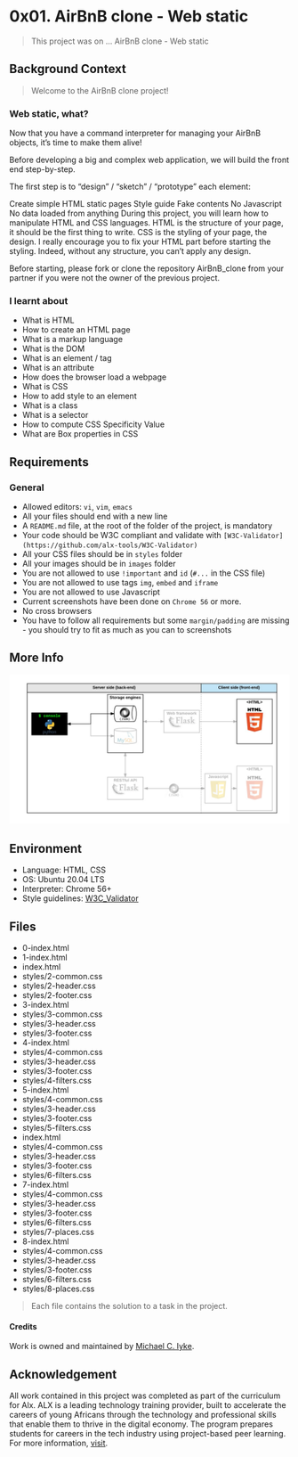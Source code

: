 # 0x01. AirBnB clone - Web static

> This project was on ...
AirBnB clone - Web static

## Background Context

> Welcome to the AirBnB clone project!

### Web static, what?

Now that you have a command interpreter for managing your AirBnB objects, it’s time to make them alive!

Before developing a big and complex web application, we will build the front end step-by-step.

The first step is to “design” / “sketch” / “prototype” each element:

Create simple HTML static pages
Style guide
Fake contents
No Javascript
No data loaded from anything
During this project, you will learn how to manipulate HTML and CSS languages. HTML is the structure of your page, it should be the first thing to write. CSS is the styling of your page, the design. I really encourage you to fix your HTML part before starting the styling. Indeed, without any structure, you can’t apply any design.

Before starting, please fork or clone the repository AirBnB_clone from your partner if you were not the owner of the previous project.

### I learnt about

- What is HTML
- How to create an HTML page
- What is a markup language
- What is the DOM
- What is an element / tag
- What is an attribute
- How does the browser load a webpage
- What is CSS
- How to add style to an element
- What is a class
- What is a selector
- How to compute CSS Specificity Value
- What are Box properties in CSS

## Requirements

### General

- Allowed editors: `vi`, `vim`, `emacs`
- All your files should end with a new line
- A `README.md` file, at the root of the folder of the project, is mandatory
- Your code should be W3C compliant and validate with `[W3C-Validator](https://github.com/alx-tools/W3C-Validator)`
- All your CSS files should be in `styles` folder
- All your images should be in `images` folder
- You are not allowed to use `!important` and `id` (`#...` in the CSS file)
- You are not allowed to use tags `img`, `embed` and `iframe`
- You are not allowed to use Javascript
- Current screenshots have been done on `Chrome 56` or more.
- No cross browsers
- You have to follow all requirements but some `margin/padding` are missing - you should try to fit as much as you can to screenshots

## More Info

![Screen shot](./images/hbnb_step1.png)

## Environment

- Language: HTML, CSS
- OS: Ubuntu 20.04 LTS
- Interpreter: Chrome 56+
- Style guidelines: [W3C_Validator](https://github.com/alx-tools/W3C-Validator)

## Files

- 0-index.html
- 1-index.html
- index.html
- styles/2-common.css
- styles/2-header.css
- styles/2-footer.css
- 3-index.html
- styles/3-common.css
- styles/3-header.css
- styles/3-footer.css
- 4-index.html
- styles/4-common.css
- styles/3-header.css
- styles/3-footer.css
- styles/4-filters.css
- 5-index.html
- styles/4-common.css
- styles/3-header.css
- styles/3-footer.css
- styles/5-filters.css
- index.html
- styles/4-common.css
- styles/3-header.css
- styles/3-footer.css
- styles/6-filters.css
- 7-index.html
- styles/4-common.css
- styles/3-header.css
- styles/3-footer.css
- styles/6-filters.css
- styles/7-places.css
- 8-index.html
- styles/4-common.css
- styles/3-header.css
- styles/3-footer.css
- styles/6-filters.css
- styles/8-places.css

> Each file contains the solution to a task in the project.

<!-- markdownlint-disable-next-line -->
#### Credits

Work is owned and maintained by [Michael C. Iyke](https://github.com/michaeliyke).

## Acknowledgement

All work contained in this project was completed as part of the curriculum for Alx. ALX is a leading technology training provider, built to accelerate the careers of young Africans through the technology and professional skills that enable them to thrive in the digital economy. The program prepares students for careers in the tech industry using project-based peer learning. For more information, [visit](https://www.alxafrica.com/).
